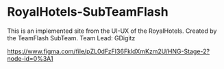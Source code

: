 # RoyalHotels-SubTeamFlash
This is an implemented site from the UI-UX of the RoyalHotels. Created by the TeamFlash SubTeam. Team Lead: GDigitz


https://www.figma.com/file/pZL0dFzFI36FkldXmKzm2U/HNG-Stage-2?node-id=0%3A1

